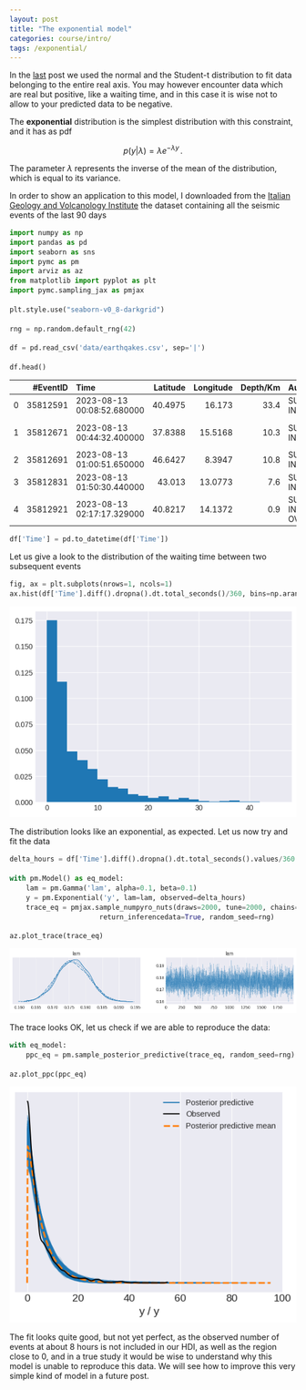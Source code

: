 ```yaml
---
layout: post
title: "The exponential model"
categories: course/intro/
tags: /exponential/
---
```


In the [last](/normal/) post we used the normal and the Student-t distribution
to fit data belonging to the entire real axis.
You may however encounter data which are real but positive,
like a waiting time, and in this case it is wise not to allow to your predicted
data to be negative.

The **exponential** distribution is the simplest distribution
with this constraint, and it has as pdf

$$
p(y \vert \lambda) = \lambda e^{- \lambda y}\,.
$$

The parameter $\lambda$ represents the inverse of the mean of the distribution,
which is equal to its variance.

In order to show an application to this model, I downloaded from
the [Italian Geology and Volcanology Institute](http://cnt.rm.ingv.it/)
the dataset containing all the seismic events of the last 90 days

```python
import numpy as np
import pandas as pd
import seaborn as sns
import pymc as pm
import arviz as az
from matplotlib import pyplot as plt
import pymc.sampling_jax as pmjax

plt.style.use("seaborn-v0_8-darkgrid")

rng = np.random.default_rng(42)

df = pd.read_csv('data/earthqakes.csv', sep='|')

df.head()
```

|    |   #EventID | Time                       |   Latitude |   Longitude |   Depth/Km | Author               |   Catalog |   Contributor |   ContributorID | MagType   |   Magnitude | MagAuthor   | EventLocationName                                | EventType   |
|---:|-----------:|:---------------------------|-----------:|------------:|-----------:|:---------------------|----------:|--------------:|----------------:|:----------|------------:|:------------|:-------------------------------------------------|:------------|
|  0 |   35812591 | 2023-08-13 00:08:52.680000 |    40.4975 |     16.173  |       33.4 | SURVEY-INGV          |       nan |           nan |             nan | ML        |         1.3 | --          | 1 km E Accettura (MT)                            | earthquake  |
|  1 |   35812671 | 2023-08-13 00:44:32.400000 |    37.8388 |     15.5168 |       10.3 | SURVEY-INGV          |       nan |           nan |             nan | ML        |         1.3 | --          | Stretto di Messina (Reggio di Calabria, Messina) | earthquake  |
|  2 |   35812691 | 2023-08-13 01:00:51.650000 |    46.6427 |      8.3947 |       10.8 | SURVEY-INGV          |       nan |           nan |             nan | ML        |         1.7 | --          | Svizzera (SVIZZERA)                              | earthquake  |
|  3 |   35812831 | 2023-08-13 01:50:30.440000 |    43.013  |     13.0773 |        7.6 | SURVEY-INGV          |       nan |           nan |             nan | ML        |         0.7 | --          | 3 km SW Fiordimonte (MC)                         | earthquake  |
|  4 |   35812921 | 2023-08-13 02:17:17.329000 |    40.8217 |     14.1372 |        0.9 | SURVEY-INGV-OV#SiSmi |       nan |           nan |             nan | Md        |         1.1 | --          | Campi Flegrei                                    | earthquake  |

```python
df['Time'] = pd.to_datetime(df['Time'])
```

Let us give a look to the distribution of the waiting time between two subsequent
events

```python
fig, ax = plt.subplots(nrows=1, ncols=1)
ax.hist(df['Time'].diff().dropna().dt.total_seconds()/360, bins=np.arange(0, 48, 2), density=True)
```

![Waiting time between two events](/docs/assets/images/exponential/events.png)

The distribution looks like an exponential, as expected.
Let us now try and fit the data

```python
delta_hours = df['Time'].diff().dropna().dt.total_seconds().values/360

with pm.Model() as eq_model:
    lam = pm.Gamma('lam', alpha=0.1, beta=0.1)
    y = pm.Exponential('y', lam=lam, observed=delta_hours)
    trace_eq = pmjax.sample_numpyro_nuts(draws=2000, tune=2000, chains=4,
                      return_inferencedata=True, random_seed=rng)

az.plot_trace(trace_eq)
```

![Our trace](/docs/assets/images/exponential/trace.png)

The trace looks OK, let us check if we are able to reproduce the data:

```python
with eq_model:
    ppc_eq = pm.sample_posterior_predictive(trace_eq, random_seed=rng)

az.plot_ppc(ppc_eq)
```

![PPC](/docs/assets/images/exponential/ppc.png)

The fit looks quite good, but not yet perfect, as the observed
number of events at about 8 hours is not included in our HDI,
as well as the region close to 0, and in a true study it would be wise
to understand why this model is unable to reproduce this data.
We will see how to improve this very simple kind of model in a future post.
